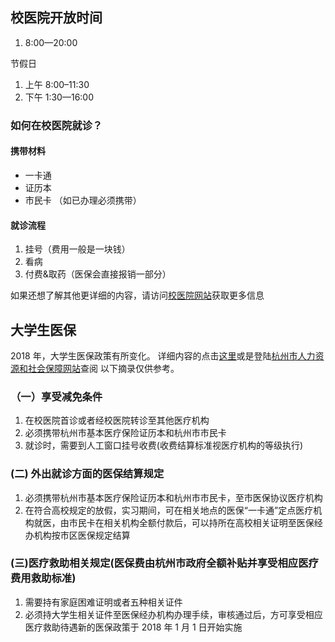 ## 校医院开放时间

1. 8:00—20:00

节假日

1. 上午 8:00–11:30
1. 下午 1:30—16:00

### 如何在校医院就诊？

#### 携带材料

- 一卡通
- 证历本
- 市民卡 （如已办理必须携带）

#### 就诊流程

1. 挂号（费用一般是一块钱）
1. 看病
1. 付费&取药（医保会直接报销一部分）

如果还想了解其他更详细的内容，请访问[校医院网站](http://xyy.hdu.edu.cn/)获取更多信息

## 大学生医保

2018 年，大学生医保政策有所变化。
详细内容的点击[这里](http://i.hdu.edu.cn/dcp/forward.action?path=/portal/portal&p=pimHomePage#%23m%3Dpim%26t%3Dpd%26ptt%3Dd%26ptc%3D13319%26pt%3D%26pd%3D%26ps%3D%26psh%3D)或是登陆[杭州市人力资源和社会保障网站](http://www.zjhz.lss.gov.cn/?86503772290810)查阅
以下摘录仅供参考。

### （一）享受减免条件

1. 在校医院首诊或者经校医院转诊至其他医疗机构
1. 必须携带杭州市基本医疗保险证历本和杭州市市民卡
1. 就诊时，需要到人工窗口挂号收费(收费结算标准视医疗机构的等级执行)

### (二) 外出就诊方面的医保结算规定

1. 必须携带杭州市基本医疗保险证历本和杭州市市民卡，至市医保协议医疗机构
1. 在符合高校规定的放假，实习期间，可在相关地点的医保“一卡通”定点医疗机构就医，由市民卡在相关机构全额付款后，可以持所在高校相关证明至医保经办机构按市区医保规定结算

### (三)医疗救助相关规定(医保费由杭州市政府全额补贴并享受相应医疗费用救助标准)

1. 需要持有家庭困难证明或者五种相关证件
1. 必须持大学生相关证件至医保经办机构办理手续，审核通过后，方可享受相应医疗救助待遇新的医保政策于 2018 年 1 月 1 日开始实施
